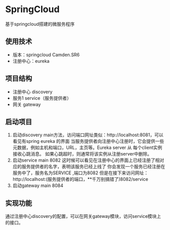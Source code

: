 # SpringCloud
基于springcloud搭建的微服务程序

## 使用技术
- 版本：springcloud Camden.SR6
- 注册中心：eureka


## 项目结构
- 注册中心 discovery
- 服务1 service（服务提供者）
- 网关 gateway

## 启动项目

1. 启动discovery main方法，访问端口网址类似：http://localhost:8081，可以看见有spring eureka
的界面
当服务提供者向注册中心注册时，它会提供一些元数据，例如主机和端口，URL，主页等。Eureka server 从
每个client实例接收心跳消息。 如果心跳超时，则通常将该实例从注册server中删除。
2. 启动service main 8082
这时候可以看见在注册中心的界面上已经注册了相对应的服务提供者的名字，表明该服务已经上线了
你会发现一个服务已经注册在服务中了，服务名为SERVICE ,端口为8082
但是在接下来访问网址：http://localhost:(服务提供者的端口，**千万别搞错了)8082/service
3. 启动gateway main 8084

## 实现功能
通过注册中心discovery的配置，可以在网关gateway模块，访问service模块上的接口。
